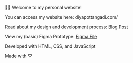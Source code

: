 👋🏾 Welcome to my personal website!

You can access my website here: diyapottangadi.com/

Read about my design and development process: [Blog Post](https://www.notion.so/My-Portfolio-A-Long-Time-In-Progress-2242228ebc278039a47ed716d81bbe75?source=copy_link)

View my (basic) Figma Prototype: [Figma File](https://www.figma.com/proto/QGowS3wkhiGjnr3YPUy2go/Personal-Website-Prototype?node-id=0-1&t=8i5l0gUnSVwhJnnb-1)


Developed with HTML, CSS, and JavaScript

Made with ♡
